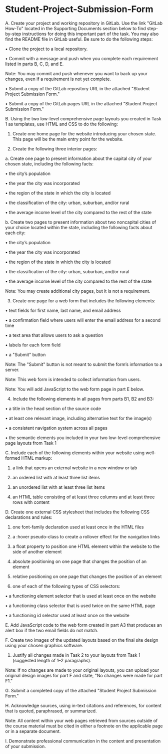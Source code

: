 # Student-Project-Submission-Form

A.  Create your project and working repository in GitLab. Use the link "GitLab How-To" located in the Supporting Documents section below to find step-by-step instructions for doing this important part of the task. You may also find the README file in GitLab useful. Be sure to do the following steps:

•   Clone the project to a local repository.

•   Commit with a message and push when you complete each requirement listed in parts B, C, D, and E.

 

Note: You may commit and push whenever you want to back up your changes, even if a requirement is not yet complete.

 

•   Submit a copy of the GitLab repository URL in the attached "Student Project Submission Form."

•   Submit a copy of the GitLab pages URL in the attached "Student Project Submission Form."

 

B.  Using the two low-level comprehensive page layouts you created in Task 1 as templates, use HTML and CSS to do the following:

1.  Create one home page for the website introducing your chosen state. This page will be the main entry point for the website.

2.  Create the following three interior pages:

 a.  Create one page to present information about the capital city of your chosen state, including the following facts:

•   the city’s population

•   the year the city was incorporated

•   the region of the state in which the city is located

•   the classification of the city: urban, suburban, and/or rural

•   the average income level of the city compared to the rest of the state

b.  Create two pages to present information about two noncapital cities of your choice located within the state, including the following facts about each city:

•   the city’s population

•   the year the city was incorporated

•   the region of the state in which the city is located

•   the classification of the city: urban, suburban, and/or rural

•   the average income level of the city compared to the rest of the state

 

Note: You may create additional city pages, but it is not a requirement.

 

3.  Create one page for a web form that includes the following elements:

•   text fields for first name, last name, and email address

•   a confirmation field where users will enter the email address for a second time

•   a text area that allows users to ask a question

•   labels for each form field

•   a "Submit" button

 

Note: The "Submit" button is not meant to submit the form’s information to a server.

 

Note: This web form is intended to collect information from users.

 

Note: You will add JavaScript to the web form page in part E below.

 

4.  Include the following elements in all pages from parts B1, B2 and B3:

•   a title in the head section of the source code

•   at least one relevant image, including alternative text for the image(s)

•   a consistent navigation system across all pages

•   the semantic elements you included in your two low-level comprehensive page layouts from Task 1

 

C.  Include each of the following elements within your website using well-formed HTML markup:

1.  a link that opens an external website in a new window or tab

2.  an ordered list with at least three list items

3.  an unordered list with at least three list items

4.  an HTML table consisting of at least three columns and at least three rows with content

 

D.  Create one external CSS stylesheet that includes the following CSS declarations and rules:

1.  one font-family declaration used at least once in the HTML files

2.  a :hover pseudo-class to create a rollover effect for the navigation links

3.  a float property to position one HTML element within the website to the side of another element

4.  absolute positioning on one page that changes the position of an element

5.  relative positioning on one page that changes the position of an element

6.  one of each of the following types of CSS selectors:

•   a functioning element selector that is used at least once on the website

•   a functioning class selector that is used twice on the same HTML page

•   a functioning id selector used at least once on the website

 

E.  Add JavaScript code to the web form created in part A3 that produces an alert box if the two email fields do not match.

 

F.  Create two images of the updated layouts based on the final site design using your chosen graphics software.

1.  Justify all changes made in Task 2 to your layouts from Task 1 (suggested length of 1–2 paragraphs).

 

Note: If no changes are made to your original layouts, you can upload your original design images for part F and state, "No changes were made for part F1."

 

G.  Submit a completed copy of the attached "Student Project Submission Form."

 

H.  Acknowledge sources, using in-text citations and references, for content that is quoted, paraphrased, or summarized.

 

Note: All content within your web pages retrieved from sources outside of the course material must be cited in either a footnote on the applicable page or in a separate document.

 

I.   Demonstrate professional communication in the content and presentation of your submission.
